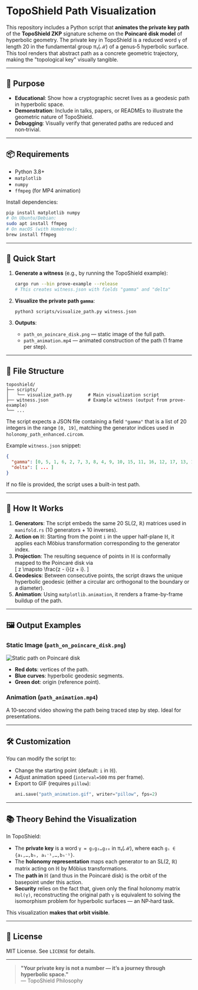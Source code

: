 # TopoShield Path Visualization

This repository includes a Python script that **animates the private key path** of the **TopoShield ZKP** signature scheme on the **Poincaré disk model** of hyperbolic geometry. The private key in TopoShield is a reduced word `γ` of length 20 in the fundamental group π₁(ℳ) of a genus‑5 hyperbolic surface. This tool renders that abstract path as a concrete geometric trajectory, making the "topological key" visually tangible.

---

## 🎯 Purpose

- **Educational**: Show how a cryptographic secret lives as a geodesic path in hyperbolic space.
- **Demonstration**: Include in talks, papers, or READMEs to illustrate the geometric nature of TopoShield.
- **Debugging**: Visually verify that generated paths are reduced and non‑trivial.

---

## 📦 Requirements

- Python 3.8+
- `matplotlib`
- `numpy`
- `ffmpeg` (for MP4 animation)

Install dependencies:

```bash
pip install matplotlib numpy
# On Ubuntu/Debian:
sudo apt install ffmpeg
# On macOS (with Homebrew):
brew install ffmpeg
```

---

## 🚀 Quick Start

1. **Generate a witness** (e.g., by running the TopoShield example):

   ```bash
   cargo run --bin prove-example --release
   # This creates witness.json with fields "gamma" and "delta"
   ```

2. **Visualize the private path `gamma`**:

   ```bash
   python3 scripts/visualize_path.py witness.json
   ```

3. **Outputs**:
   - `path_on_poincare_disk.png` — static image of the full path.
   - `path_animation.mp4` — animated construction of the path (1 frame per step).

---

## 📁 File Structure

```
toposhield/
├── scripts/
│   └── visualize_path.py      # Main visualization script
├── witness.json               # Example witness (output from prove-example)
└── ...
```

The script expects a JSON file containing a field `"gamma"` that is a list of 20 integers in the range `[0, 19]`, matching the generator indices used in `holonomy_path_enhanced.circom`.

Example `witness.json` snippet:
```json
{
  "gamma": [0, 5, 1, 6, 2, 7, 3, 8, 4, 9, 10, 15, 11, 16, 12, 17, 13, 18, 14, 19],
  "delta": [ ... ]
}
```

If no file is provided, the script uses a built-in test path.

---

## 🔧 How It Works

1. **Generators**: The script embeds the same 20 SL(2, ℝ) matrices used in `manifold.rs` (10 generators + 10 inverses).
2. **Action on ℍ**: Starting from the point `i` in the upper half-plane ℍ, it applies each Möbius transformation corresponding to the generator index.
3. **Projection**: The resulting sequence of points in ℍ is conformally mapped to the Poincaré disk via  
   \[
   z \mapsto \frac{z - i}{z + i}.
   \]
4. **Geodesics**: Between consecutive points, the script draws the unique hyperbolic geodesic (either a circular arc orthogonal to the boundary or a diameter).
5. **Animation**: Using `matplotlib.animation`, it renders a frame-by-frame buildup of the path.

---

## 🖼️ Output Examples

### Static Image (`path_on_poincare_disk.png`)
![Static path on Poincaré disk](path_on_poincare_disk.png)

- **Red dots**: vertices of the path.
- **Blue curves**: hyperbolic geodesic segments.
- **Green dot**: origin (reference point).

### Animation (`path_animation.mp4`)
A 10‑second video showing the path being traced step by step. Ideal for presentations.

---

## 🛠 Customization

You can modify the script to:
- Change the starting point (default: `i` in ℍ).
- Adjust animation speed (`interval=500` ms per frame).
- Export to GIF (requires `pillow`):
  ```python
  ani.save("path_animation.gif", writer="pillow", fps=2)
  ```

---

## 📚 Theory Behind the Visualization

In TopoShield:
- The **private key** is a word `γ = g₁g₂…g₂₀` in π₁(ℳ), where each `gᵢ ∈ {a₁,…,b₅, a₁⁻¹,…,b₅⁻¹}`.
- The **holonomy representation** maps each generator to an SL(2, ℝ) matrix acting on ℍ by Möbius transformations.
- The **path in ℍ** (and thus in the Poincaré disk) is the orbit of the basepoint under this action.
- **Security** relies on the fact that, given only the final holonomy matrix `Hol(γ)`, reconstructing the original path `γ` is equivalent to solving the isomorphism problem for hyperbolic surfaces — an NP‑hard task.

This visualization **makes that orbit visible**.

---

## 📝 License

MIT License. See `LICENSE` for details.

---

> **"Your private key is not a number — it’s a journey through hyperbolic space."**  
> — TopoShield Philosophy
